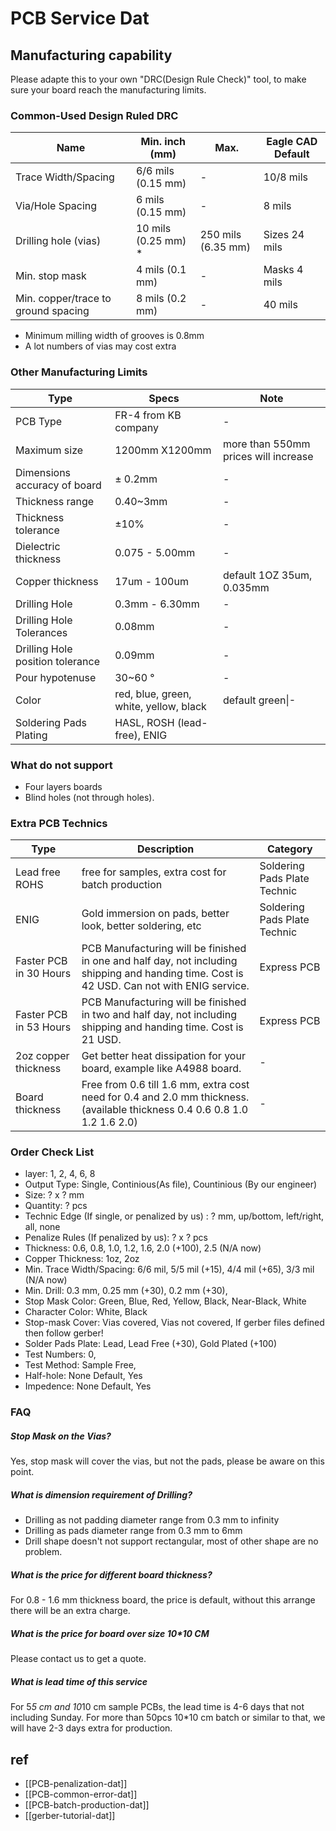 
# PCB Service Dat 


## Manufacturing capability
Please adapte this to your own "DRC(Design Rule Check)" tool, to make sure your board reach the manufacturing limits.<br />

### Common-Used Design Ruled DRC

| Name                                | Min. inch (mm)      | Max.               | Eagle CAD Default |
| ----------------------------------- | ------------------- | ------------------ | ----------------- |
| Trace Width/Spacing                 | 6/6 mils (0.15 mm)  | -                  | 10/8 mils         |
| Via/Hole Spacing                    | 6 mils (0.15 mm)    | -                  | 8 mils            |
| Drilling hole (vias)                | 10 mils (0.25 mm) * | 250 mils (6.35 mm) | Sizes 24 mils     |
| Min. stop mask                      | 4 mils (0.1 mm)     | -                  | Masks 4 mils      |
| Min. copper/trace to ground spacing | 8 mils (0.2 mm)     | -                  | 40 mils           |

* Minimum milling width of grooves is 0.8mm
* A lot numbers of vias may cost extra 


### Other Manufacturing Limits

| Type                             | Specs                                  | Note                                 |
| -------------------------------- | -------------------------------------- | ------------------------------------ |
| PCB Type                         | FR-4 from KB company                   | -                                    |
| Maximum size                     | 1200mm X1200mm                         | more than 550mm prices will increase |
| Dimensions accuracy of board     | ± 0.2mm                                | -                                    |
| Thickness range                  | 0.40~3mm                               | -                                    |
| Thickness tolerance              | ±10%                                   | -                                    |
| Dielectric thickness             | 0.075 - 5.00mm                         | -                                    |
| Copper thickness                 | 17um - 100um                           | default 1OZ 35um, 0.035mm            |
| Drilling Hole                    | 0.3mm - 6.30mm                         | -                                    |
| Drilling Hole Tolerances         | 0.08mm                                 | -                                    |
| Drilling Hole position tolerance | 0.09mm                                 | -                                    |
| Pour hypotenuse                  | 30~60 °                                | -                                    |
| Color                            | red, blue, green, white, yellow, black | default green\|-                     |
| Soldering Pads Plating           | HASL, ROSH (lead-free), ENIG           |                                      |

### What do not support
* Four layers boards
* Blind holes (not through holes).




### Extra PCB Technics

| Type                   | Description                                                                                                                                 | Category                     |
| ---------------------- | ------------------------------------------------------------------------------------------------------------------------------------------- | ---------------------------- |
| Lead free ROHS         | free for samples, extra cost for batch production                                                                                           | Soldering Pads Plate Technic |
| ENIG                   | Gold immersion on pads, better look, better soldering, etc                                                                                  | Soldering Pads Plate Technic |
| Faster PCB in 30 Hours | PCB Manufacturing will be finished in one and half day, not including shipping and handing time. Cost is 42 USD. Can not with ENIG service. | Express PCB                  |
| Faster PCB in 53 Hours | PCB Manufacturing will be finished in two and half day, not including shipping and handing time. Cost is 21 USD.                            | Express PCB                  |
| 2oz copper thickness   | Get better heat dissipation for your board, example like A4988 board.                                                                       | -                            |
| Board thickness        | Free from 0.6 till 1.6 mm, extra cost need for 0.4 and 2.0 mm thickness. (available thickness 0.4 0.6 0.8 1.0 1.2 1.6 2.0)                  | -                            |


### Order Check List 

- layer: 1, 2, 4, 6, 8
- Output Type: Single, Continious(As file), Countinious (By our engineer)
- Size: ? x ? mm
- Quantity: ? pcs
- Technic Edge (If single, or penalized by us) : ? mm, up/bottom, left/right, all, none
- Penalize Rules (If penalized by us): ? x ? pcs
- Thickness: 0.6, 0.8, 1.0, 1.2, 1.6, 2.0 (+100), 2.5 (N/A now)
- Copper Thickness: 1oz, 2oz
- Min. Trace Width/Spacing: 6/6 mil, 5/5 mil (+15), 4/4 mil (+65), 3/3 mil (N/A now)
- Min. Drill: 0.3 mm, 0.25 mm (+30), 0.2 mm (+30), 
- Stop Mask Color: Green, Blue, Red, Yellow, Black, Near-Black, White 
- Character Color: White, Black 
- Stop-mask Cover: Vias covered, Vias not covered, If gerber files defined then follow gerber!
- Solder Pads Plate: Lead, Lead Free (+30), Gold Plated (+100)
- Test Numbers: 0,
- Test Method: Sample Free, 
- Half-hole: None Default, Yes
- Impedence: None Default, Yes




### FAQ
##### Stop Mask on the Vias? 
Yes, stop mask will cover the vias, but not the pads, please be aware on this point.
##### What is dimension requirement of Drilling?
- Drilling as not padding diameter range from 0.3 mm to infinity
- Drilling as pads diameter range from 0.3 mm to 6mm
- Drill shape doesn't not support rectangular, most of other shape are no problem.
##### What is the price for different board thickness? 
For 0.8 - 1.6 mm thickness board, the price is default, without this arrange there will be an extra charge.
##### What is the price for board over size 10*10 CM
Please contact us to get a quote.
##### What is lead time of this service
For 5*5 cm and 10*10 cm sample PCBs, the lead time is 4-6 days that not including Sunday. For more than 50pcs 10*10 cm batch or similar to that, we will have 2-3 days extra for production.



## ref 

- [[PCB-penalization-dat]]
- [[PCB-common-error-dat]]
- [[PCB-batch-production-dat]]
- [[gerber-tutorial-dat]]

